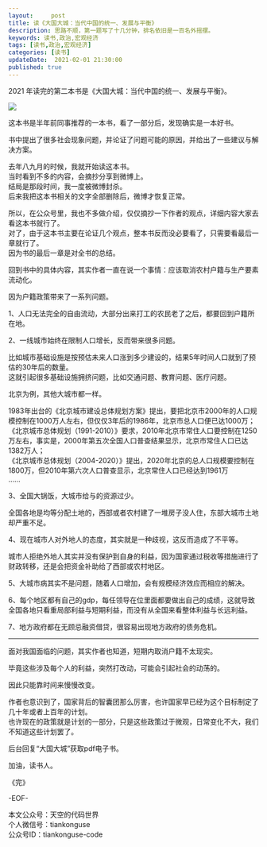 ```yaml
---   
layout:     post  
title: 读《大国大城：当代中国的统一、发展与平衡》  
description: 思路不顺，第一题写了十几分钟，排名依旧是一百名外摇摆。   
keywords: 读书,政治,宏观经济  
tags: [读书,政治,宏观经济]    
categories: [读书]  
updateDate:  2021-02-01 21:30:00  
published: true  
---  
```



2021 年读完的第二本书是《大国大城：当代中国的统一、发展与平衡》。  


![](https://res.tiankonguse.com/images/2021/02/01/001.png)  



这本书是半年前同事推荐的一本书，看了一部分后，发现确实是一本好书。  


书中提出了很多社会现象问题，并论证了问题可能的原因，并给出了一些建议与解决方案。  


去年八九月的时候，我就开始读这本书。  
当时看到不多的内容，会摘抄分享到微博上。  
结局是那段时间，我一度被微博封杀。  
后来我把这本书相关的文字全部删除后，微博才恢复正常。  



所以，在公众号里，我也不多做介绍，仅仅摘抄一下作者的观点，详细内容大家去看这本书就行了。  
对了，由于这本书主要在论证几个观点，整本书反而没必要看了，只需要看最后一章就行了。  
因为书的最后一章是对全书的总结。  



回到书中的具体内容，其实作者一直在说一个事情：应该取消农村户籍与生产要素流动化。  


因为户籍政策带来了一系列问题。  


1、人口无法完全的自由流动，大部分出来打工的农民老了之后，都要回到户籍所在地。  


2、一线城市始终在限制人口增长，反而带来很多问题。  


比如城市基础设施是按预估未来人口涨到多少建设的，结果5年时间人口就到了预估的30年后的数量。  
这就引起很多基础设施拥挤问题，比如交通问题、教育问题、医疗问题。  

北京为例，其他大城市都一样。  


1983年出台的《北京城市建设总体规划方案》提出，要把北京市2000年的人口规模控制在1000万人左右，但仅仅3年后的1986年，北京市总人口便已达1000万；  
《北京城市总体规划（1991-2010）》要求，2010年北京市常住人口要控制在1250万左右，事实是，2000年第五次全国人口普查结果显示，北京市常住人口已达1382万人；  
《北京城市总体规划（2004-2020）》提出，2020年北京的总人口规模要控制在1800万，但2010年第六次人口普查显示，北京常住人口已经达到1961万  
……  



3、全国大锅饭，大城市给与的资源过少。  


全国各地是均等分配土地的，西部或者农村建了一堆房子没人住，东部大城市土地却严重不足。  


4、现在城市人对外地人的态度，其实就是一种歧视，这反而造成了不平等。  


城市人拒绝外地人其实并没有保护到自身的利益，因为国家通过税收等措施进行了财政转移，还是会把资金补助给了西部或农村地区。  


5、大城市病其实不是问题，随着人口增加，会有规模经济效应而相应的解决。  


6、每个地区都有自己的gdp，每任领导在位里面都要做出自己的成绩，这就导致全国各地只看重局部利益与短期利益，而没有从全国来看整体利益与长远利益。  


7、地方政府都在无顾忌融资借贷，很容易出现地方政府的债务危机。  


----


面对我国面临的问题，其实作者也知道，短期内取消户籍不太现实。  


毕竟这些涉及每个人的利益，突然打改动，可能会引起社会的动荡的。  


因此只能靠时间来慢慢改变。  


作者也意识到了，国家背后的智囊团那么厉害，也许国家早已经为这个目标制定了几十年或者上百年的计划。  
也许现在的政策就是计划的一部分，只是这些政策过于微观，日常变化不大，我们不知道这些计划罢了。  


后台回复“大国大城”获取pdf电子书。  


加油，读书人。  


《完》  


-EOF-  



本文公众号：天空的代码世界  
个人微信号：tiankonguse  
公众号ID：tiankonguse-code  
  

